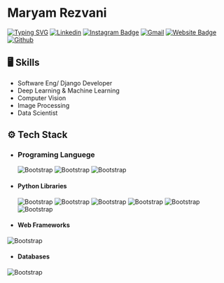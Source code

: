 # Maryam Rezvani

[![Typing SVG](https://readme-typing-svg.demolab.com?font=Fira+Code&duration=3500&pause=300&width=435&lines=Hi%F0%9F%91%8B%F0%9F%8F%BB%2C+I'm+Maryam+Rezvani;%E2%9D%A4Welcome+%26+Enjoy%E2%9D%A4)](https://git.io/typing-svg)
[![Linkedin](https://img.shields.io/badge/-LinkedIn-blue?style=flat&logo=Linkedin&logoColor=white)](https://www.linkedin.com/in/MaryamRezvani/)
[![Instagram Badge](https://img.shields.io/badge/-Instagram-purple?logo=instagram&logoColor=white&link=https://instagram.com/maryam_rezvani81/)](https://instagram.com/maryam_rezvani81/)
[![Gmail](https://img.shields.io/badge/-Gmail-c14438?style=flat&logo=Gmail&logoColor=white)](mailto:maryamrezvani.stu@gmail.com)
[![Website Badge](https://img.shields.io/badge/-maryamrezvani.ir-c14438?style=flat&logo=Google-Chrome&logoColor=white&link=https://maryamrezvani.ir)](https://maryamrezvani.ir)
[![Github](https://img.shields.io/github/followers/MaryaRezvani?label=Follow&style=social)](https://github.com/MaryaRezvani)

## 🖥 Skills
- Software Eng/ Django Developer
- Deep Learning & Machine Learning
- Computer Vision
- Image Processing
- Data Scientist

## ⚙️ Tech Stack

- ### Programing Languege

  ![Bootstrap](https://img.shields.io/badge/-Python-05122A?style=flat-square&logo=Python&color=353535) ![Bootstrap](https://img.shields.io/badge/-C-05122A?style=flat-square&logo=C&color=353535) ![Bootstrap](https://img.shields.io/badge/-C++-05122A?style=flat-square&logo=cplusplus&color=353535)

- #### Python Libraries

  ![Bootstrap](https://img.shields.io/badge/-TensorFlow-05122A?style=flat-square&logo=TensorFlow&color=353535) ![Bootstrap](https://img.shields.io/badge/-PyTorch-05122A?style=flat-square&logo=PyTorch&color=353535) ![Bootstrap](https://img.shields.io/badge/-Scikit%20Learn-05122A?style=flat-square&logo=Scikit-Learn&color=353535) ![Bootstrap](https://img.shields.io/badge/-Pandas-05122A?style=flat-square&logo=Pandas&color=353535) ![Bootstrap](https://img.shields.io/badge/-Numpy-05122A?style=flat-square&logo=Numpy&color=353535) ![Bootstrap](https://img.shields.io/badge/-Matplotlib-05122A?style=flat-square&logo=Matplotlib&color=353535)

- #### Web Frameworks

 ![Bootstrap](https://img.shields.io/badge/-Django-05122A?style=flat-square&logo=Django&color=353535)

- #### Databases

![Bootstrap](https://img.shields.io/badge/-MySQL-05122A?style=flat-square&logo=MySQL&color=353535)

<!---
MaryaRezvani/MaryaRezvani is a ✨ special ✨ repository because its `README.md` (this file) appears on your GitHub profile.
You can click the Preview link to take a look at your changes.
--->
